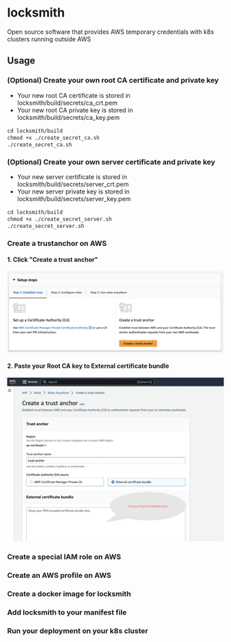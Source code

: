# locksmith
Open source software that provides AWS temporary credentials with k8s clusters running outside AWS

## Usage

### (Optional) Create your own root CA certificate and private key
- Your new root CA certificate is stored in locksmith/build/secrets/ca_crt.pem
- Your new root CA private key is stored in locksmith/build/secrets/ca_key.pem

```
cd locksmith/build
chmod +x ./create_secret_ca.sh
./create_secret_ca.sh
```
### (Optional) Create your own server certificate and private key
- Your new server certificate is stored in locksmith/build/secrets/server_crt.pem
- Your new server private key is stored in locksmith/build/secrets/server_key.pem

```
cd locksmith/build
chmod +x ./create_secret_server.sh
./create_secret_server.sh
```

### Create a trustanchor on AWS

#### 1. Click "Create a trust anchor"
![trust-anchor](/images/trust-anchor.png)

#### 2. Paste your Root CA key to External certificate bundle
![create-trust-anchor](/images/create-trust-anchor.png)


### Create a special IAM role on AWS


### Create an AWS profile on AWS

### Create a docker image for locksmith

### Add locksmith to your manifest file

### Run your deployment on your k8s cluster
